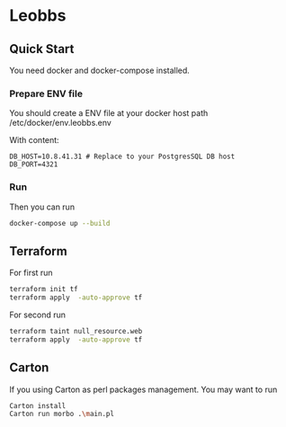 # Leobbs

## Quick Start

You need docker and docker-compose installed.

### Prepare ENV file

You should create a ENV file at your docker host  path /etc/docker/env.leobbs.env

With content:

```
DB_HOST=10.8.41.31 # Replace to your PostgresSQL DB host
DB_PORT=4321
``` 
### Run
Then you can run 
```bash
docker-compose up --build

```

## Terraform

For first run
```bash
terraform init tf
terraform apply  -auto-approve tf 

```
For second run
```bash
terraform taint null_resource.web
terraform apply  -auto-approve tf

```

## Carton

If you using Carton as perl packages management. You may want to run 
```bash
Carton install
Carton run morbo .\main.pl

```